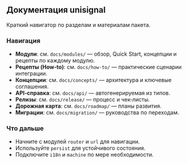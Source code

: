 ## Документация unisignal

Краткий навигатор по разделам и материалам пакета.

### Навигация

- **Модули**: см. `docs/modules/` — обзор, Quick Start, концепции и рецепты по каждому модулю.
- **Рецепты (How‑to)**: см. `docs/how-to/` — практические сценарии интеграции.
- **Концепции**: см. `docs/concepts/` — архитектура и ключевые соглашения.
- **API‑справка**: см. `docs/api/` — автогенерируемая из типов.
- **Релизы**: см. `docs/release/` — процесс и чек‑листы.
- **Дорожная карта**: см. `docs/roadmap/` — планы развития.
- **Миграции**: см. `docs/migration/` — руководства по переходам.

### Что дальше

- Начните с модулей `router` и `url` для навигации.
- Используйте `persist` для устойчивого состояния.
- Подключите `i18n` и `machine` по мере необходимости.
